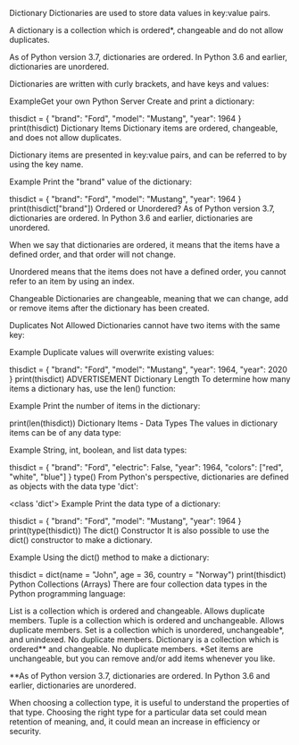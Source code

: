 Dictionary
Dictionaries are used to store data values in key:value pairs.

A dictionary is a collection which is ordered*, changeable and do not allow duplicates.

As of Python version 3.7, dictionaries are ordered. In Python 3.6 and earlier, dictionaries are unordered.

Dictionaries are written with curly brackets, and have keys and values:

ExampleGet your own Python Server
Create and print a dictionary:

thisdict = {
  "brand": "Ford",
  "model": "Mustang",
  "year": 1964
}
print(thisdict)
Dictionary Items
Dictionary items are ordered, changeable, and does not allow duplicates.

Dictionary items are presented in key:value pairs, and can be referred to by using the key name.

Example
Print the "brand" value of the dictionary:

thisdict = {
  "brand": "Ford",
  "model": "Mustang",
  "year": 1964
}
print(thisdict["brand"])
Ordered or Unordered?
As of Python version 3.7, dictionaries are ordered. In Python 3.6 and earlier, dictionaries are unordered.

When we say that dictionaries are ordered, it means that the items have a defined order, and that order will not change.

Unordered means that the items does not have a defined order, you cannot refer to an item by using an index.

Changeable
Dictionaries are changeable, meaning that we can change, add or remove items after the dictionary has been created.

Duplicates Not Allowed
Dictionaries cannot have two items with the same key:

Example
Duplicate values will overwrite existing values:

thisdict = {
  "brand": "Ford",
  "model": "Mustang",
  "year": 1964,
  "year": 2020
}
print(thisdict)
ADVERTISEMENT
Dictionary Length
To determine how many items a dictionary has, use the len() function:

Example
Print the number of items in the dictionary:

print(len(thisdict))
Dictionary Items - Data Types
The values in dictionary items can be of any data type:

Example
String, int, boolean, and list data types:

thisdict = {
  "brand": "Ford",
  "electric": False,
  "year": 1964,
  "colors": ["red", "white", "blue"]
}
type()
From Python's perspective, dictionaries are defined as objects with the data type 'dict':

<class 'dict'>
Example
Print the data type of a dictionary:

thisdict = {
  "brand": "Ford",
  "model": "Mustang",
  "year": 1964
}
print(type(thisdict))
The dict() Constructor
It is also possible to use the dict() constructor to make a dictionary.

Example
Using the dict() method to make a dictionary:

thisdict = dict(name = "John", age = 36, country = "Norway")
print(thisdict)
Python Collections (Arrays)
There are four collection data types in the Python programming language:

List is a collection which is ordered and changeable. Allows duplicate members.
Tuple is a collection which is ordered and unchangeable. Allows duplicate members.
Set is a collection which is unordered, unchangeable*, and unindexed. No duplicate members.
Dictionary is a collection which is ordered** and changeable. No duplicate members.
*Set items are unchangeable, but you can remove and/or add items whenever you like.

**As of Python version 3.7, dictionaries are ordered. In Python 3.6 and earlier, dictionaries are unordered.

When choosing a collection type, it is useful to understand the properties of that type. Choosing the right type for a particular data set could mean retention of meaning, and, it could mean an increase in efficiency or security.

